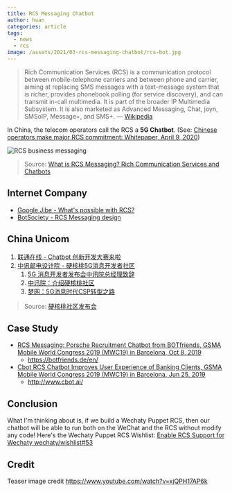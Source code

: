 ```yaml
---
title: RCS Messaging Chatbot
author: huan
categories: article
tags:
  - news
  - rcs
image: /assets/2021/03-rcs-messaging-chatbot/rcs-bot.jpg
---
```


> Rich Communication Services (RCS) is a communication protocol between mobile-telephone carriers and between phone and carrier, aiming at replacing SMS messages with a text-message system that is richer, provides phonebook polling (for service discovery), and can transmit in-call multimedia. It is part of the broader IP Multimedia Subsystem.
  It is also marketed as Advanced Messaging, Chat, joyn, SMSoIP, Message+, and SMS+.
  &mdash; [Wikipedia](https://en.wikipedia.org/wiki/Rich_Communication_Services)

In China, the telecom operators call the RCS a **5G Chatbot**. (See: [Chinese operators make major RCS commitment: Whitepaper, April 9, 2020](https://www.gsma.com/futurenetworks/latest-news/china-operators-make-major-rcs-commitment-whitepaper/))

![RCS business messaging](/assets/2021/03-rcs-messaging-chatbot/rcs-screen.png)

> Source: [What is RCS Messaging? Rich Communication Services and Chatbots](https://nativemsg.com/blog/what-is-rcs-messaging-rich-communication-services-and-chatbots/)

## Internet Company

- [Google Jibe - What's possible with RCS?](https://jibe.google.com/business-messaging/)
- [BotSociety - RCS Messaging design](https://botsociety.io/rcs-messaging)

## China Unicom

1. [联通在线 - Chatbot 创新开发大赛来啦](https://mp.weixin.qq.com/s/D2HIweu1qNem3zoQjhNV-w)
1. [中讯邮电设计院 - 硬核桃5G消息开发者社区](https://www.5g-msg.com/)
    1. [5G 消息开发者发布会中讯院总经理致辞](https://www.5g-msg.com/static/upload/videos/fbh2020-11/02.mp4)
    1. [中讯院：介绍硬核桃社区](https://www.5g-msg.com/static/upload/videos/fbh2020-11/05.mp4)
    1. [梦网：5G消息时代CSP转型之路](https://www.5g-msg.com/static/upload/videos/fbh2020-11/09.mp4)

> Source: [硬核桃社区发布会](https://www.5g-msg.com/#/conference)

## Case Study

- [RCS Messaging: Porsche Recruitment Chatbot from BOTfriends, GSMA Mobile World Congress 2019 (MWC19) in Barcelona, Oct 8, 2019](https://www.youtube.com/watch?v=obCyEvfKmxc)
  - <https://botfriends.de/en/>
- [Cbot RCS Chatbot Improves User Experience of Banking Clients, GSMA Mobile World Congress 2019 (MWC19) in Barcelona, Jun 25, 2019](https://www.youtube.com/watch?v=xjQPH17AP6k)
  - <http://www.cbot.ai/>

## Conclusion

What I'm thinking about is, if we build a Wechaty Puppet RCS, then our chatbot will be able to run both on the WeChat and the RCS without modify any code! Here's the Wechaty Puppet RCS Wishlist: [Enable RCS Support for Wechaty wechaty/wishlist#53](https://github.com/wechaty/wishlist/issues/53)

## Credit

Teaser image credit <https://www.youtube.com/watch?v=xjQPH17AP6k>
